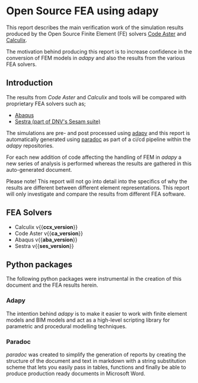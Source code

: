 # Open Source FEA using adapy 

This report describes the main verification work of the simulation results produced by the
Open Source Finite Element (FE) solvers [Code Aster](https://www.code-aster.org/spip.php?rubrique2) 
and [Calculix](http://www.dhondt.de/).

The motivation behind producing this report is to increase confidence in the conversion of FEM models in _adapy_ 
and also the results from the various FEA solvers.

## Introduction

The results from _Code Aster_ and _Calculix_ and tools will be compared with proprietary FEA solvers such as;


* [Abaqus](https://www.3ds.com/products-services/simulia/products/abaqus/)
* [Sestra (part of DNV's Sesam suite)](https://www.dnv.com/services/linear-structural-analysis-sestra-2276)


The simulations are pre- and post processed using [adapy](https://github.com/Krande/adapy) and this report is 
automatically generated using [paradoc](https://github.com/Krande/paradoc) as 
part of a ci/cd pipeline within the _adapy_ repositories. 

For each new addition of code affecting the handling of 
FEM in _adapy_ a new series of analysis is performed whereas the results are gathered in this auto-generated document.

Please note! This report will not go into detail into the specifics of why the results are different 
between different element representations. This report will only investigate
and compare the results from different FEA software.

## FEA Solvers

* Calculix v{{__ccx_version__}}
* Code Aster v{{__ca_version__}}
* Abaqus v{{__aba_version__}}
* Sestra v{{__ses_version__}}


## Python packages
The following python packages were instrumental in the creation of this document and the FEA results herein. 

### Adapy

The intention behind _adapy_ is to make it easier to work with finite element models 
and BIM models and act as a high-level scripting library for parametric and procedural modelling techniques.


### Paradoc

_paradoc_ was created to simplify the generation of reports by creating the structure of the document and text 
in markdown with a string substitution scheme that lets you easily pass in tables, functions and finally be 
able to produce production ready documents in Microsoft Word. 
